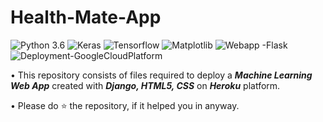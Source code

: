 # Health-Mate-App
![Python 3.6](https://img.shields.io/badge/Python-3.6-brightgreen.svg) ![Keras](https://img.shields.io/badge/Library-Keras-red.svg) 
![Tensorflow](https://img.shields.io/badge/Library-Tensorflow-orange.svg) ![Matplotlib](https://img.shields.io/badge/Library-Seaborn-ff69b4.svg) ![Webapp -Flask](https://img.shields.io/badge/Webapp-Django-brightgreen.svg) ![Deployment-GoogleCloudPlatform](https://img.shields.io/badge/Deployment-Heroku-violet.svg)



• This repository consists of files required to deploy a ___Machine Learning Web App___ created with ___Django, HTML5, CSS___ on ___Heroku___ platform.



• Please do ⭐ the repository, if it helped you in anyway.
